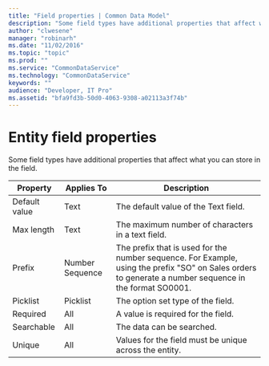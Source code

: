 ```yaml
---
title: "Field properties | Common Data Model"
description: "Some field types have additional properties that affect what you can store in the field."
author: "clwesene"
manager: "robinarh"
ms.date: "11/02/2016"
ms.topic: "topic"
ms.prod: ""
ms.service: "CommonDataService"
ms.technology: "CommonDataService"
keywords: ""
audience: "Developer, IT Pro"
ms.assetid: "bfa9fd3b-50d0-4063-9308-a02113a3f74b"
---
```


# Entity field properties

Some field types have additional properties that affect what you can store in the field.

Property | Applies To | Description
--- | --- | ---
Default value | Text | The default value of the Text field.
Max length | Text | The maximum number of characters in a text field.
Prefix | Number Sequence | The prefix that is used for the number sequence. For Example, using the prefix "SO" on Sales orders to generate a number sequence in the format SO0001.
Picklist | Picklist | The option set type of the field.
Required | All | A value is required for the field.
Searchable | All | The data can be searched.
Unique | All | Values for the field must be unique across the entity.
